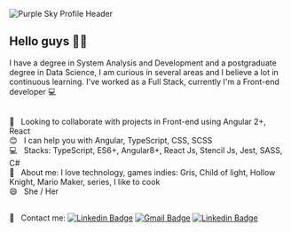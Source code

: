![Purple Sky Profile Header](https://user-images.githubusercontent.com/35200622/117539884-ef77af00-afe2-11eb-927a-6ad97e2b64ec.gif)


## Hello guys 👋🏽
I have a degree in System Analysis and Development and a postgraduate degree in Data Science, I am curious in several areas and I believe a lot in continuous learning. I've worked as a Full Stack, currently I'm a Front-end developer 💻

 <br/> :green_heart: &nbsp; Looking to collaborate with projects in Front-end using Angular 2+, React
 <br/> :blush: &nbsp; I can help you with Angular, TypeScript, CSS, SCSS
 <br/> :computer: &nbsp; Stacks: TypeScript, ES6+, Angular8+, React Js, Stencil Js, Jest, SASS, C#
 <br/> 💬  &nbsp; About me: I love technology, games indies: Gris, Child of light, Hollow Knight, Mario Maker, series, I like to cook
 <br/> 😄  &nbsp; She / Her
 
 <br/> :email: &nbsp; Contact me: [![Linkedin Badge](https://img.shields.io/badge/-Esterfania-blue?style=flat-square&logo=Linkedin&logoColor=white&link=https://www.linkedin.com/in/esterfania-gama/)](https://www.linkedin.com/in/esterfania-gama/) [![Gmail Badge](https://img.shields.io/badge/-esterfaniagama@gmail.com-c14438?style=flat-square&logo=Gmail&logoColor=white&link=mailto:esterfaniagama@gmail.com)](mailto:esterfaniagam@gmail.com) [![Linkedin Badge](https://img.shields.io/badge/-Links-purple?style=flat-square&logoColor=white&link=https://esterfania.github.io/links/)](https://esterfania.github.io/links/) 
